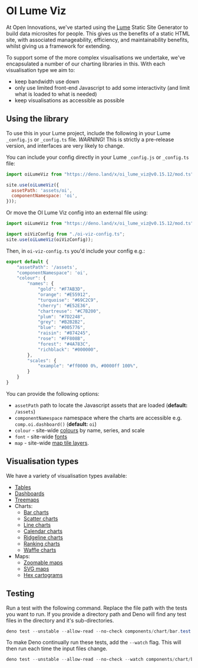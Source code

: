 # OI Lume Viz

At Open Innovations, we've started using the [Lume](https://lume.land) Static Site Generator to build
data microsites for people. This gives us the benefits of a static HTML site, with associated manageability,
efficiency, and maintainability benefits, whilst giving us a framework for extending.

To support some of the more complex visualisations we undertake, we've encapsulated a number of our charting libraries in this. With each visualisation type we aim to:

  * keep bandwidth use down
  * only use limited front-end Javascript to add some interactivity (and limit what is loaded to what is needed)
  * keep visualisations as accessible as possible

## Using the library

To use this in your Lume project, include the following in your Lume `_config.js` or `_config.ts` file.
*WARNING*! This is strictly a pre-release version, and interfaces are very likely to change.

You can include your config directly in your Lume `_config.js` or `_config.ts` file:

```js
import oiLumeViz from "https://deno.land/x/oi_lume_viz@v0.15.12/mod.ts";

site.use(oiLumeViz({
  assetPath: 'assets/oi',
  componentNamespace: 'oi',
}));
```

Or move the OI Lume Viz config into an external file using:

```js
import oiLumeViz from "https://deno.land/x/oi_lume_viz@v0.15.12/mod.ts";

import oiVizConfig from "./oi-viz-config.ts";
site.use(oiLumeViz(oiVizConfig));
```

Then, in `oi-viz-config.ts` you'd include your config e.g.:

```js
export default {
	"assetPath": '/assets',
	"componentNamespace": 'oi',
	"colour": {
		"names": {
			"gold": "#F7AB3D",
			"orange": "#E55912",
			"turquoise": "#69C2C9",
			"cherry": "#E52E36",
			"chartreuse": "#C7B200",
			"plum": "#7D2248",
			"grey": "#B2B2B2",
			"blue": "#005776",
			"raisin": "#874245",
			"rose": "#FF808B",
			"forest": "#4A783C",
			"richblack": "#000000",
		},
		"scales": {
			"example": "#ff0000 0%, #0000ff 100%",
		}
	}
}
```


You can provide the following options:

* `assetPath` path to locate the Javascript assets that are loaded (**default:** `/assets`)
* `componentNamespace` namespace where the charts are accessible e.g. `comp.oi.dashboard()` (**default:** `oi`)
* `colour` - site-wide [colours](/documentation/colours/) by name, series, and scale
* `font` - site-wide [fonts](/documentation/fonts/)
* `map` - site-wide [map tile layers](/documentation/maps/).

## Visualisation types

We have a variety of visualisation types available:

* [Tables](/samples/table)
* [Dashboards](/samples/dashboard)
* [Treemaps](/samples/hierarchy/treemap)
* Charts:
  * [Bar charts](/samples/chart/bar)
  * [Scatter charts](/samples/chart/scatter)
  * [Line charts](/samples/chart/line)
  * [Calendar charts](/samples/chart/calendar)
  * [Ridgeline charts](/samples/chart/ridgeline)
  * [Ranking charts](/samples/chart/ranking)
  * [Waffle charts](/samples/chart/waffle)
* Maps:
  * [Zoomable maps](/samples/map/leaflet)
  * [SVG maps](/samples/map/svg)
  * [Hex cartograms](/samples/map/hex-cartogram)

## Testing

Run a test with the following command. Replace the file path with the tests you want to run.
If you provide a directory path and Deno will find any test files in the directory and it's sub-directories.

```powershell
deno test --unstable --allow-read --no-check components/chart/bar.test.ts
```

To make Deno continually run these tests, add the `--watch` flag. This will then run each time the input files change.

```powershell
deno test --unstable --allow-read --no-check --watch components/chart/bar.test.ts
```

